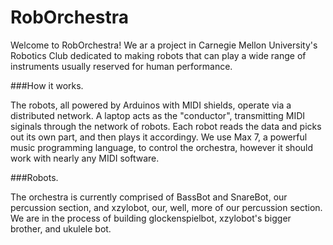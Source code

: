 RobOrchestra
=============

Welcome to RobOrchestra! We ar a project in Carnegie Mellon University's Robotics Club 
dedicated to making robots that can play a wide range of instruments usually reserved
for human performance.


###How it works.
	
The robots, all powered by Arduinos with MIDI shields, operate via a distributed network.
A laptop acts as the "conductor", transmitting MIDI siginals through the network of robots. 
Each robot reads the data and picks out its own part, and then plays it accordingy. We use 
Max 7, a powerful music programming language, to control the orchestra, however it should
work with nearly any MIDI software.


###Robots.

The orchestra is currently comprised of BassBot and SnareBot, our percussion section,
and xzylobot, our, well, more of our percussion section. We are in the process of building 
glockenspielbot, xzylobot's bigger brother, and ukulele bot.
